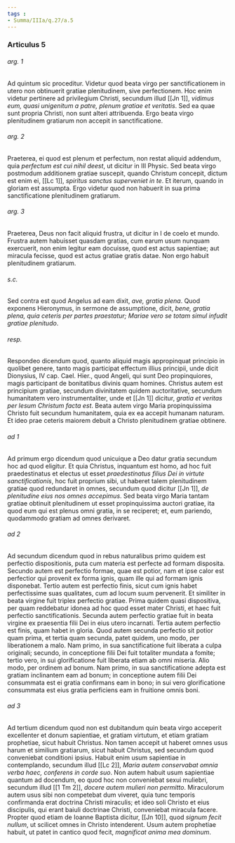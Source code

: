 ```yaml
---
tags : 
- Summa/IIIa/q.27/a.5
---
```


### Articulus 5

###### arg. 1
Ad quintum sic proceditur. Videtur quod beata virgo per sanctificationem in utero non obtinuerit gratiae plenitudinem, sive perfectionem. Hoc enim videtur pertinere ad privilegium Christi, secundum illud [[Jn 1]], *vidimus eum, quasi unigenitum a patre, plenum gratiae et veritatis*. Sed ea quae sunt propria Christi, non sunt alteri attribuenda. Ergo beata virgo plenitudinem gratiarum non accepit in sanctificatione.

###### arg. 2
Praeterea, ei quod est plenum et perfectum, non restat aliquid addendum, quia *perfectum est cui nihil deest*, ut dicitur in III Physic. Sed beata virgo postmodum additionem gratiae suscepit, quando Christum concepit, dictum est enim ei, [[Lc 1]], *spiritus sanctus superveniet in te*. Et iterum, quando in gloriam est assumpta. Ergo videtur quod non habuerit in sua prima sanctificatione plenitudinem gratiarum.

###### arg. 3
Praeterea, Deus non facit aliquid frustra, ut dicitur in I de coelo et mundo. Frustra autem habuisset quasdam gratias, cum earum usum nunquam exercuerit, non enim legitur eam docuisse, quod est actus sapientiae; aut miracula fecisse, quod est actus gratiae gratis datae. Non ergo habuit plenitudinem gratiarum.

###### s.c.
Sed contra est quod Angelus ad eam dixit, *ave, gratia plena*. Quod exponens Hieronymus, in sermone de assumptione, dicit, *bene, gratia plena, quia ceteris per partes praestatur; Mariae vero se totam simul infudit gratiae plenitudo*.

###### resp.
Respondeo dicendum quod, quanto aliquid magis appropinquat principio in quolibet genere, tanto magis participat effectum illius principii, unde dicit Dionysius, IV cap. Cael. Hier., quod Angeli, qui sunt Deo propinquiores, magis participant de bonitatibus divinis quam homines. Christus autem est principium gratiae, secundum divinitatem quidem auctoritative, secundum humanitatem vero instrumentaliter, unde et [[Jn 1]] dicitur, *gratia et veritas per Iesum Christum facta est*. Beata autem virgo Maria propinquissima Christo fuit secundum humanitatem, quia ex ea accepit humanam naturam. Et ideo prae ceteris maiorem debuit a Christo plenitudinem gratiae obtinere.

###### ad 1
Ad primum ergo dicendum quod unicuique a Deo datur gratia secundum hoc ad quod eligitur. Et quia Christus, inquantum est homo, ad hoc fuit praedestinatus et electus ut esset *praedestinatus filius Dei in virtute sanctificationis*, hoc fuit proprium sibi, ut haberet talem plenitudinem gratiae quod redundaret in omnes, secundum quod dicitur [[Jn 1]], *de plenitudine eius nos omnes accepimus*. Sed beata virgo Maria tantam gratiae obtinuit plenitudinem ut esset propinquissima auctori gratiae, ita quod eum qui est plenus omni gratia, in se reciperet; et, eum pariendo, quodammodo gratiam ad omnes derivaret.

###### ad 2
Ad secundum dicendum quod in rebus naturalibus primo quidem est perfectio dispositionis, puta cum materia est perfecte ad formam disposita. Secundo autem est perfectio formae, quae est potior, nam et ipse calor est perfectior qui provenit ex forma ignis, quam ille qui ad formam ignis disponebat. Tertio autem est perfectio finis, sicut cum ignis habet perfectissime suas qualitates, cum ad locum suum pervenerit. Et similiter in beata virgine fuit triplex perfectio gratiae. Prima quidem quasi dispositiva, per quam reddebatur idonea ad hoc quod esset mater Christi, et haec fuit perfectio sanctificationis. Secunda autem perfectio gratiae fuit in beata virgine ex praesentia filii Dei in eius utero incarnati. Tertia autem perfectio est finis, quam habet in gloria. Quod autem secunda perfectio sit potior quam prima, et tertia quam secunda, patet quidem, uno modo, per liberationem a malo. Nam primo, in sua sanctificatione fuit liberata a culpa originali; secundo, in conceptione filii Dei fuit totaliter mundata a fomite; tertio vero, in sui glorificatione fuit liberata etiam ab omni miseria. Alio modo, per ordinem ad bonum. Nam primo, in sua sanctificatione adepta est gratiam inclinantem eam ad bonum; in conceptione autem filii Dei consummata est ei gratia confirmans eam in bono; in sui vero glorificatione consummata est eius gratia perficiens eam in fruitione omnis boni.

###### ad 3
Ad tertium dicendum quod non est dubitandum quin beata virgo acceperit excellenter et donum sapientiae, et gratiam virtutum, et etiam gratiam prophetiae, sicut habuit Christus. Non tamen accepit ut haberet omnes usus harum et similium gratiarum, sicut habuit Christus, sed secundum quod conveniebat conditioni ipsius. Habuit enim usum sapientiae in contemplando, secundum illud [[Lc 2]], *Maria autem conservabat omnia verba haec, conferens in corde suo*. Non autem habuit usum sapientiae quantum ad docendum, eo quod hoc non conveniebat sexui muliebri, secundum illud [[1 Tm 2]], *docere autem mulieri non permitto*. Miraculorum autem usus sibi non competebat dum viveret, quia tunc temporis confirmanda erat doctrina Christi miraculis; et ideo soli Christo et eius discipulis, qui erant baiuli doctrinae Christi, conveniebat miracula facere. Propter quod etiam de Ioanne Baptista dicitur, [[Jn 10]], quod *signum fecit nullum*, ut scilicet omnes in Christo intenderent. Usum autem prophetiae habuit, ut patet in cantico quod fecit, *magnificat anima mea dominum*.

